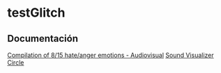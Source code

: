 # testGlitch

## Documentación

[Compilation of 8/15 hate/anger emotions - Audiovisual](https://www.youtube.com/watch?v=mMIHdtjvLhs)
[Sound Visualizer Circle](https://www.openprocessing.org/sketch/458076)